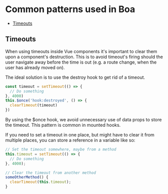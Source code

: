 # Common patterns used in Boa

- [Timeouts](#timeouts)

## Timeouts

When using timeouts inside Vue components it's important to clear them upon a component's destruction. This is to avoid timeout's firing should the user navigate away before the time is out (e.g. a route change, when the user has already moved on).

The ideal solution is to use the destroy hook to get rid of a timeout.

```js
const timeout = setTimeout(() => {
  // Do something
}, 4000)
this.$once('hook:destroyed', () => {
  clearTimeout(timeout)
})
```

By using the \$once hook, we avoid unnecessary use of data props to store the timeout. This pattern is common in mounted hooks.

If you need to set a timeout in one place, but might have to clear it from multiple places, you can store a reference in a variable like so:

```js
// Set the timeout somewhere, maybe from a method
this.timeout = setTimeout(() => {
  // Do something
}, 4000);

// Clear the timeout from another method
someOtherMethod() {
  clearTimeout(this.timeout);
}
```
